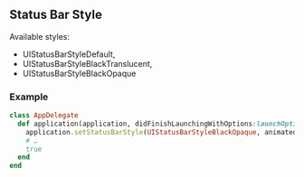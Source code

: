 ## Status Bar Style

Available styles:

* UIStatusBarStyleDefault,
* UIStatusBarStyleBlackTranslucent,
* UIStatusBarStyleBlackOpaque

### Example

```ruby
class AppDelegate
  def application(application, didFinishLaunchingWithOptions:launchOptions)
    application.setStatusBarStyle(UIStatusBarStyleBlackOpaque, animated:true)
    # …
    true
  end
end
```